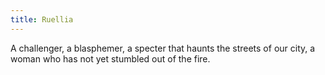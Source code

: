```yaml
---
title: Ruellia
---
```


A challenger, a blasphemer, a specter that haunts the streets of our city, a woman who has not yet stumbled out of the fire.